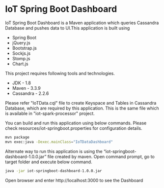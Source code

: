 # IoT Spring Boot Dashboard
IoT Spring Boot Dashboard is a Maven application which queries Cassandra Database and pushes data to UI.This application is built using 

- Spring Boot
- jQuery.js
- Bootstrap.js
- Sockjs.js
- Stomp.js
- Chart.js

This project requires following tools and technologies.

- JDK - 1.8
- Maven - 3.3.9
- Cassandra - 2.2.6

Please refer "IoTData.cql" file to create Keyspace and Tables in Cassandra Database, which are required by this application. This is the same file which is available in "iot-spark-processor" project.

You can build and run this application using below commands. Please check resources/iot-springboot.properties for configuration details.

```sh
mvn package
mvn exec:java -Dexec.mainClass="IoTDataDashboard"
```

Alternate way to run this application is using the “iot-springboot-dashboard-1.0.0.jar” file created by maven. Open command prompt, go to target folder and execute below command.

```sh
java -jar iot-springboot-dashboard-1.0.0.jar
```
Open browser and enter http://localhost:3000 to see the Dashboard

